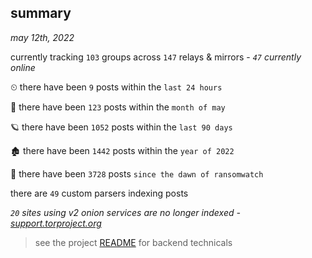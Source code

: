 
## summary
_may 12th, 2022_

currently tracking `103` groups across `147` relays & mirrors - _`47` currently online_

⏲ there have been `9` posts within the `last 24 hours`

🦈 there have been `123` posts within the `month of may`

🪐 there have been `1052` posts within the `last 90 days`

🏚 there have been `1442` posts within the `year of 2022`

🦕 there have been `3728` posts `since the dawn of ransomwatch`

there are `49` custom parsers indexing posts

_`20` sites using v2 onion services are no longer indexed - [support.torproject.org](https://support.torproject.org/onionservices/v2-deprecation/)_

> see the project [README](https://github.com/thetanz/ransomwatch#ransomwatch--) for backend technicals
